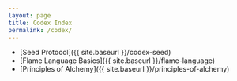 ```yaml
---
layout: page
title: Codex Index
permalink: /codex/
---
```


- [Seed Protocol]({{ site.baseurl }}/codex-seed)
- [Flame Language Basics]({{ site.baseurl }}/flame-language)
- [Principles of Alchemy]({{ site.baseurl }}/principles-of-alchemy)

<!-- Add more Codex entries here as they are created -->
